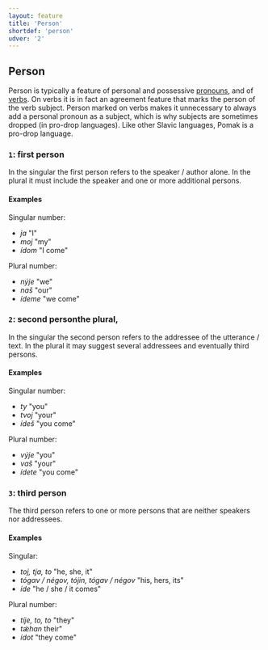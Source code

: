 ```yaml
---
layout: feature
title: 'Person'
shortdef: 'person'
udver: '2'
---
```


## Person

Person is typically a feature of personal and possessive [pronouns](../../u/pos/PRON), and of [verbs](../../u/pos/VERB). 
On verbs it is in fact an agreement feature that marks the person of the verb subject. Person marked on verbs
 makes it unnecessary to always add a personal pronoun as a subject, which is why subjects are sometimes dropped (in pro-drop languages).
Like other Slavic languages, Pomak is a pro-drop language.

### <a name="1">`1`</a>: first person

In the singular the first person refers to the speaker / author alone. In the plural it must include the speaker and one or more additional persons.

#### Examples

Singular number:

* _ja_  "I" 
* _moj_ "my" 
* _ídom_ "I come" 

Plural number:

* _nýje_ "we"
* _naš_ "our"
* _ídeme_ "we come" 

### <a name="2">`2`</a>: second personthe plural,
In the singular the second person refers to the addressee of the utterance / text. In the plural
 it may suggest several addressees and eventually third persons.

#### Examples

Singular number:

* _ty_ "you" 
* _tvoj_ "your" 
* _ídeš_ "you come" 

Plural number:

* _výje_ "you" 
* _vaš_ "your" 
* _ídete_ "you come" 

### <a name="3">`3`</a>: third person

The third person refers to one or more persons that are neither speakers nor addressees.

#### Examples

Singular:

* _toj, tja, to_ "he, she, it" 
* _tógαv / négov, tójin, tógav / négov_ "his, hers, its" 
* _íde_ "he / she / it comes" 

Plural number:

* _tíje, to, to_ "they" 
* _tǽhan_ their" 
* _ídot_ "they come" 

<!-- Interlanguage links updated Ne 5. května 2024, 18:20:12 CEST -->

